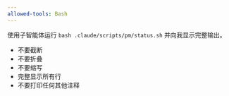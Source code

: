 ```yaml
---
allowed-tools: Bash
---
```


使用子智能体运行 `bash .claude/scripts/pm/status.sh` 并向我显示完整输出。

- 不要截断
- 不要折叠
- 不要缩写
- 完整显示所有行
- 不要打印任何其他注释